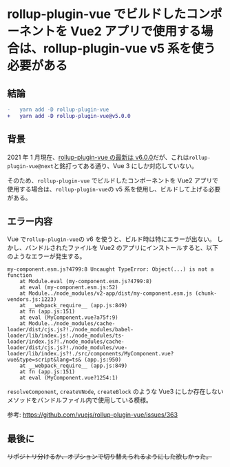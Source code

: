 # rollup-plugin-vue でビルドしたコンポーネントを Vue2 アプリで使用する場合は、rollup-plugin-vue v5 系を使う必要がある

## 結論

```diff
-   yarn add -D rollup-plugin-vue
+   yarn add -D rollup-plugin-vue@v5.0.0
```

## 背景

2021 年 1 月現在、[rollup-plugin-vue の最新は v6.0.0](https://www.npmjs.com/package/rollup-plugin-vue)だが、これは`rollup-plugin-vue@next`と銘打ってある通り、Vue 3 にしか対応していない。

そのため、`rollup-plugin-vue` でビルドしたコンポーネントを Vue2 アプリで使用する場合は、`rollup-plugin-vue`の v5 系を使用し、ビルドして上げる必要がある。

## エラー内容

Vue で`rollup-plugin-vue`の v6 を使うと、ビルド時は特にエラーが出ない。
しかし、バンドルされたファイルを Vue2 のアプリにインストールすると、以下のようなエラーが発生する。

```log
my-component.esm.js?4799:8 Uncaught TypeError: Object(...) is not a function
    at Module.eval (my-component.esm.js?4799:8)
    at eval (my-component.esm.js:52)
    at Module../node_modules/v2-app/dist/my-component.esm.js (chunk-vendors.js:1223)
    at __webpack_require__ (app.js:849)
    at fn (app.js:151)
    at eval (MyComponent.vue?a75f:9)
    at Module../node_modules/cache-loader/dist/cjs.js?!./node_modules/babel-loader/lib/index.js!./node_modules/ts-loader/index.js?!./node_modules/cache-loader/dist/cjs.js?!./node_modules/vue-loader/lib/index.js?!./src/components/MyComponent.vue?vue&type=script&lang=ts& (app.js:950)
    at __webpack_require__ (app.js:849)
    at fn (app.js:151)
    at eval (MyComponent.vue?1254:1)
```

`resolveComponent`, `createVNode`, `createBlock` のような Vue3 にしか存在しないメソッドをバンドルファイル内で使用している模様。

参考: <https://github.com/vuejs/rollup-plugin-vue/issues/363>

## 最後に

~~リポジトリ分けるか、オプションで切り替えられるようにした欲しかった。~~
